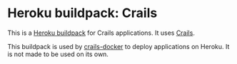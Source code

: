 Heroku buildpack: Crails
===================

This is a [Heroku buildpack](http://devcenter.heroku.com/articles/buildpacks) for Crails applications.
It uses [Crails](https://github.com/Plaristote/crails.git).

This buildpack is used by [crails-docker](https://github.com/crails-framework/crails-docker.git) to deploy applications on Heroku. It is not made to be used on its own.
